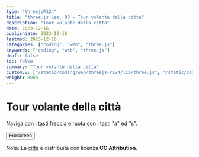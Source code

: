 ```yaml
---
type: "threejsR124"
title: "three.js Lez. 03 - Tour volante della città"
description: "Tour volante della città"
date: 2023-12-16
publishdate: 2023-12-16
lastmod: 2023-12-16
categories: ["coding", "web", "three.js"]
keywords: ["coding", "web", "three.js"]
draft: false
toc: false
summary: "Tour volante della città"
customJS: ["/static/coding/web/threejs-r124/lib/three.js", "/static/coding/web/threejs-r124/lib/GLTFLoader.js", "/static/coding/web/threejs-r124/tourVolanteCitta.js"]
weight: 8980
---
```


# Tour volante della città

<style>
  .absolute {
    position: absolute;
    top: 20px;
  }
</style>

Naviga con i tasti freccia e ruota con i tasti "a" ed "s".

<canvas id="canvas" style="width: 100%; height: 100%;"></canvas>

<button id="fullscreen">Fullscreen</button>

Nota: La [citta](https://sketchfab.com/3d-models/cartoon-lowpoly-small-city-free-pack-edd1c604e1e045a0a2a552ddd9a293e6) è distribuita con licenza **CC Attribution**.
